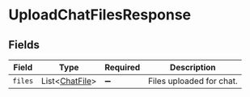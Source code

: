# UploadChatFilesResponse


## Fields

| Field                                                  | Type                                                   | Required                                               | Description                                            |
| ------------------------------------------------------ | ------------------------------------------------------ | ------------------------------------------------------ | ------------------------------------------------------ |
| `files`                                                | List\<[ChatFile](../../models/components/ChatFile.md)> | :heavy_minus_sign:                                     | Files uploaded for chat.                               |
